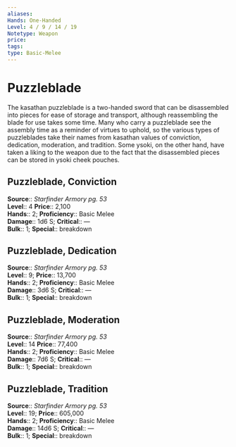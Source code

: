 ```yaml
---
aliases: 
Hands: One-Handed
Level: 4 / 9 / 14 / 19
Notetype: Weapon
price: 
tags: 
type: Basic-Melee
---
```


# Puzzleblade

The kasathan puzzleblade is a two-handed sword that can be disassembled into pieces for ease of storage and transport, although reassembling the blade for use takes some time. Many who carry a puzzleblade see the assembly time as a reminder of virtues to uphold, so the various types of puzzleblades take their names from kasathan values of conviction, dedication, moderation, and tradition. Some ysoki, on the other hand, have taken a liking to the weapon due to the fact that the disassembled pieces can be stored in ysoki cheek pouches.  

## Puzzleblade, Conviction

**Source**:: _Starfinder Armory pg. 53_  
**Level**:: 4
**Price**:: 2,100  
**Hands**:: 2;
**Proficiency**:: Basic Melee  
**Damage**:: 1d6 S;
**Critical**:: —  
**Bulk**:: 1;
**Special**:: breakdown

## Puzzleblade, Dedication

**Source**:: _Starfinder Armory pg. 53_  
**Level**:: 9;
**Price**:: 13,700  
**Hands**:: 2;
**Proficiency**:: Basic Melee  
**Damage**:: 3d6 S;
**Critical**:: —  
**Bulk**:: 1;
**Special**:: breakdown

## Puzzleblade, Moderation

**Source**:: _Starfinder Armory pg. 53_  
**Level**:: 14
**Price**:: 77,400  
**Hands**:: 2;
**Proficiency**:: Basic Melee  
**Damage**:: 7d6 S;
**Critical**:: —  
**Bulk**:: 1;
**Special**:: breakdown

## Puzzleblade, Tradition

**Source**:: _Starfinder Armory pg. 53_  
**Level**:: 19;
**Price**:: 605,000  
**Hands**:: 2;
**Proficiency**:: Basic Melee  
**Damage**:: 14d6 S;
**Critical**:: —  
**Bulk**:: 1;
**Special**:: breakdown
